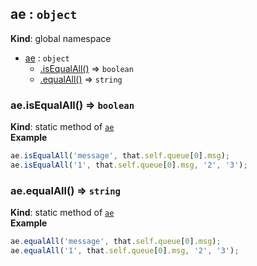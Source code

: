 <a name="ae"></a>

## ae : <code>object</code>
**Kind**: global namespace  

* [ae](#ae) : <code>object</code>
    * [.isEqualAll()](#ae.isEqualAll) ⇒ <code>boolean</code>
    * [.equalAll()](#ae.equalAll) ⇒ <code>string</code>

<a name="ae.isEqualAll"></a>

### ae.isEqualAll() ⇒ <code>boolean</code>
**Kind**: static method of <code>[ae](#ae)</code>  
**Example**  
```js
ae.isEqualAll('message', that.self.queue[0].msg);
ae.isEqualAll('1', that.self.queue[0].msg, '2', '3');
```
<a name="ae.equalAll"></a>

### ae.equalAll() ⇒ <code>string</code>
**Kind**: static method of <code>[ae](#ae)</code>  
**Example**  
```js
ae.equalAll('message', that.self.queue[0].msg);
ae.equalAll('1', that.self.queue[0].msg, '2', '3');
```
